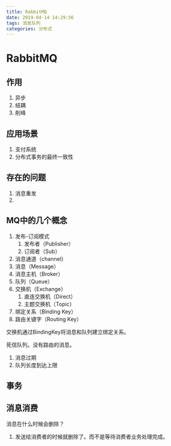 ```yaml
---
title: RabbitMQ
date: 2019-04-14 14:29:56
tags: 消息队列
categories: 分布式
---
```




# RabbitMQ

## 作用

1. 异步
2. 结耦
3. 削峰

## 应用场景

1. 支付系统
2. 分布式事务的最终一致性

## 存在的问题

1. 消息重发
2. 

## MQ中的几个概念

1. 发布-订阅模式
   1. 发布者（Publisher）
   2. 订阅者（Sub）
2. 消息通道（channel）
3. 消息（Message）
4. 消息主机（Broker）
5. 队列（Queue）
6. 交换机（Exchange）
   1. 直连交换机（Direct）
   2. 主题交换机（Topic）
7. 绑定关系（Binding Key）
8. 路由关键字（Routing Key）



交换机通过BindingKey将消息和队列建立绑定关系。



死信队列。没有路由的消息。

1. 消息过期
2. 队列长度到达上限 





## 事务





## 消息消费

消息在什么时候会删除？

1. 发送给消费者的时候就删除了。而不是等待消费者业务处理完成。

